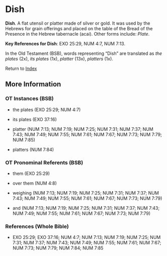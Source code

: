 # Dish
**Dish**. 
A flat utensil or platter made of silver or gold. It was used by the Hebrews  for grain offerings and placed on the table of the Bread of the Presence in the Hebrew tabernacle (acai). 
Other forms include: 
*Plate*. 


**Key References for Dish**: 
EXO 25:29, NUM 4:7, NUM 7:13. 


In the Old Testament (BSB), words representing “Dish” are translated as 
*the plates* (2x), *its plates* (1x), *platter* (13x), *platters* (1x). 




Return to [Index](00-Index.md)

## More Information

### OT Instances (BSB)

* the plates (EXO 25:29; NUM 4:7)

* its plates (EXO 37:16)

* platter (NUM 7:13; NUM 7:19; NUM 7:25; NUM 7:31; NUM 7:37; NUM 7:43; NUM 7:49; NUM 7:55; NUM 7:61; NUM 7:67; NUM 7:73; NUM 7:79; NUM 7:85)

* platters (NUM 7:84)



### OT Pronominal Referents (BSB)

* them (EXO 25:29)

* over them (NUM 4:8)

* weighing (NUM 7:13; NUM 7:19; NUM 7:25; NUM 7:31; NUM 7:37; NUM 7:43; NUM 7:49; NUM 7:55; NUM 7:61; NUM 7:67; NUM 7:73; NUM 7:79)

* and (NUM 7:13; NUM 7:19; NUM 7:25; NUM 7:31; NUM 7:37; NUM 7:43; NUM 7:49; NUM 7:55; NUM 7:61; NUM 7:67; NUM 7:73; NUM 7:79)



### References (Whole Bible)

* EXO 25:29; EXO 37:16; NUM 4:7; NUM 7:13; NUM 7:19; NUM 7:25; NUM 7:31; NUM 7:37; NUM 7:43; NUM 7:49; NUM 7:55; NUM 7:61; NUM 7:67; NUM 7:73; NUM 7:79; NUM 7:84; NUM 7:85



